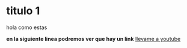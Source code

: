 # titulo 1 
hola como estas

**en la siguiente linea podremos ver que hay un link**
[llevame a youtube](www.youtube.com)
